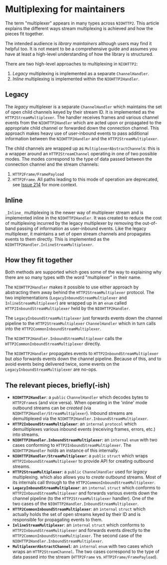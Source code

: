 # Multiplexing for maintainers

The term "multiplexer" appears in many types across ``NIOHTTP2``. This article
explains the different ways stream multiplexing is achieved and how the pieces
fit together.

The intended audience is _library maintainers_ although users may find it
helpful too. It is not meant to be a comprehensive guide and assumes you have at
least a high-level understanding of how the library is structured.

There are two high-level approaches to multiplexing in ``NIOHTTP2``:

1. _Legacy_ multiplexing is implemented as a separate `ChannelHandler`.
2. _Inline_ multiplexing is implemented within the ``NIOHTTP2Handler``.

## Legacy

The _legacy_ multiplexer is a separate `ChannelHandler` which maintains the set
of open child channels keyed by their stream ID. It is implemented as the
``HTTP2StreamMultiplexer``. The handler receives frames and various channel
events from the ``NIOHTTP2Handler`` which are acted upon or propagated to the
appropriate child channel or forwarded down the connection channel. This
approach makes heavy use of user-inbound events to pass additional information
between the ``NIOHTTP2Handler`` and the ``HTTP2StreamMultiplexer``.

The child channels are wrapped up as `MultiplexerAbstractChannel`s: this is a
wrapper around an `HTTP2StreamChannel` operating in one of two possible modes.
The modes correspond to the type of data passed between the connection channel
and the stream channels:

1. ``HTTP2Frame/FramePayload``
2. ``HTTP2Frame``. All paths leading to this mode of operation are deprecated,
   see [Issue 214](https://github.com/apple/swift-nio-http2/issues/214) for more
   context.

## Inline

`_Inline_` multiplexing is the newer way of multiplexer stream and is
implemented inline in the ``NIOHTTP2Handler``. It was created to reduce the cost
of multiplexing incurred by the legacy multiplexer by removing the out-of-band
passing of information as user-inbound events. Like the legacy multiplexer, it
maintains a set of open stream channels and propagates events to them directly.
This is implemented as the `NIOHTTP2Handler.InlineStreamMultiplexer`.

## How they fit together

Both methods are supported which goes some of the way to explaining why there
are so many types with the word "multiplexer" in their name.

The ``NIOHTTP2Handler`` makes it possible to use either approach by abstracting
them away behind the `HTTP2StreamMultiplexer` protocol. The two implementations
(`LegacyInboundStreamMultiplexer` and `InlineStreamMultiplexer`) are wrapped up
in an `enum` called `HTTP2InboundStreamMultiplexer` held by the
``NIOHTTP2Handler``.

The `LegacyInboundStreamMultiplexer` just forwards events down the channel
pipeline to the ``HTTP2StreamMultiplexer`` `ChannelHandler` which in turn calls
into the `HTTP2CommonInboundStreamMultiplexer`.

The `NIOHTTP2Handler.InboundStreamMultiplexer` calls the
`HTTP2CommonInboundStreamMultiplexer` directly.

The ``NIOHTTP2Handler`` propagates events to `HTTP2InboundStreamMultiplexer` but
_also_ forwards events down the channel pipeline. Because of this, and to avoid
events being delivered twice, some events on the
`LegacyInboundStreamMultiplexer` are no-ops.

## The relevant pieces, briefly(-ish)

- **``NIOHTTP2Handler``**: a `public` `ChannelHandler` which decodes bytes to
  ``HTTP2Frame``s (and vice versa). When operating in the 'inline' mode outbound
  streams can be _created_ (via ``NIOHTTP2Handler/StreamMultiplexer``). Inbound
  streams are demultiplexed via the `NIOHTTP2Handler.InboundStreamMultiplexer`.
- **`HTTP2InboundStreamMultiplexer`**: an `internal` `protocol` which
  demuiltiplexes various inbound events (receiving frames, errors, etc.) into
  streams.
- **`NIOHTTP2Handler.InboundStreamMultiplexer`**: an `internal` `enum` with two
  cases conforming to `HTTP2InboundStreamMultiplexer`. The `NIOHTTP2Handler`
  holds an instance of this internally.
- **``NIOHTTP2Handler/StreamMultiplexer``**: a `public` `struct` which wraps
  `HTTP2InboundStreamMultiplexer` to provide API for creating outbound streams.
- **``HTTP2StreamMultiplexer``**: a `public` `ChannelHandler` used for _legacy_
  multiplexing. which also allows you to _create_ outbound streams. Most of its
  internals call through to the `HTTP2CommonInboundStreamMultiplexer`.
- **`LegacyInboundStreamMultiplexer`**: an `internal` `struct` which conforms to
  `HTTP2InboundStreamMultiplexer` and forwards various events down the channel
  pipeline (to the `HTTP2StreamMultiplexer` handler). One of the two cases of
  the `NIOHTTP2Handler.InboundStreamMultiplexer`.
- **`HTTP2CommonInboundStreamMultiplexer`**: an `internal` `struct` which
  actually holds the set of open streams keyed by their ID and is responsible
  for propagating events to them.
- **`InlineStreamMultiplexer`**: an `internal` `struct` which conforms to
  `HTTP2InboundStreamMultiplexer` and forwards events directly to the
  `HTTP2CommonInboundStreamMultiplexer`. The second case of the
  `NIOHTTP2Handler.InboundStreamMultiplexer`.
- **`MultiplexerAbstractChannel`**: an `internal` `enum` with two cases which
  wraps an `HTTP2StreamChannel`. The two cases correspond to the type of data
  passed into the stream (``HTTP2Frame`` vs. ``HTTP2Frame/FramePayload``).
